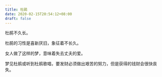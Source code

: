 ```yaml
---
title: 杜鹃
date: 2020-02-15T20:54:12+08:00
draft: false
---
```


杜鹃不久长。


杜鹃的习性是喜新厌旧，象征着不长久。


女人做了这样的梦，意味着失去丈夫的爱。


梦见杜鹃或听到杜鹃歌唱，要发财必须做出艰苦的努力，但是获得的钱财会很快丧失。
